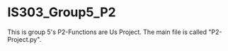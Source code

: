 # IS303_Group5_P2

This is group 5's P2-Functions are Us Project. The main file is called "P2-Project.py".